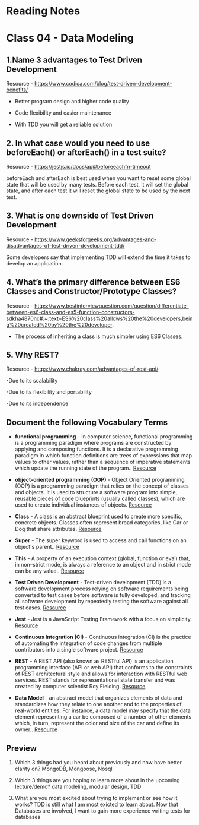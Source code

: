 # Reading Notes

# Class 04 - Data Modeling

## 1.Name 3 advantages to Test Driven Development

Resource - https://www.codica.com/blog/test-driven-development-benefits/

- Better program design and higher code quality

- Code flexibility and easier maintenance

- With TDD you will get a reliable solution

## 2. In what case would you need to use beforeEach() or afterEach() in a test suite?

Resource - https://jestjs.io/docs/api#beforeeachfn-timeout

beforeEach and afterEach is best used when you want to reset some global state that will be used by many tests. Before each test, it will set the global state, and after each test it will reset the global state to be used by the next test.

## 3. What is one downside of Test Driven Development

Resource - https://www.geeksforgeeks.org/advantages-and-disadvantages-of-test-driven-development-tdd/

Some developers say that implementing TDD will extend the time it takes to develop an application. 


## 4. What’s the primary difference between ES6 Classes and Constructor/Prototype Classes?

Resource - https://www.bestinterviewquestion.com/question/differentiate-between-es6-class-and-es5-function-constructors-sdkha4870nc#:~:text=ES6%20class%20allows%20the%20developers,being%20created%20by%20the%20developer.

- The process of inheriting a class is much simpler using ES6 Classes.


## 5. Why REST?

Resource - https://www.chakray.com/advantages-of-rest-api/

-Due to its scalability

-Due to its flexibility and portability

-Due to its independence


## Document the following Vocabulary Terms

- **functional programming** - In computer science, functional programming is a programming paradigm where programs are constructed by applying and composing functions. It is a declarative programming paradigm in which function definitions are trees of expressions that map values to other values, rather than a sequence of imperative statements which update the running state of the program.. [Resource](https://en.wikipedia.org/wiki/Functional_programming)

- **object-oriented programming (OOP)** - Object Oriented programming (OOP) is a programming paradigm that relies on the concept of classes and objects. It is used to structure a software program into simple, reusable pieces of code blueprints (usually called classes), which are used to create individual instances of objects. [Resource](https://www.educative.io/blog/object-oriented-programming)

- **Class** -  A class is an abstract blueprint used to create more specific, concrete objects. Classes often represent broad categories, like Car or Dog that share attributes. [Resource](https://www.educative.io/blog/object-oriented-programming)

- **Super** - The super keyword is used to access and call functions on an object's parent.. [Resource](https://developer.mozilla.org/en-US/docs/Web/JavaScript/Reference/Operators/super)

- **This** - A property of an execution context (global, function or eval) that, in non–strict mode, is always a reference to an object and in strict mode can be any value.. [Resource](https://developer.mozilla.org/en-US/docs/Web/JavaScript/Reference/Operators/this)

- **Test Driven Development** - Test-driven development (TDD) is a software development process relying on software requirements being converted to test cases before software is fully developed, and tracking all software development by repeatedly testing the software against all test cases. [Resource](https://en.wikipedia.org/wiki/Test-driven_development)

- **Jest** - Jest is a JavaScript Testing Framework with a focus on simplicity. [Resource](https://jestjs.io/)

- **Continuous Integration (CI)** - Continuous integration (CI) is the practice of automating the integration of code changes from multiple contributors into a single software project. [Resource](https://www.atlassian.com/continuous-delivery/continuous-integration)

- **REST** - A REST API (also known as RESTful API) is an application programming interface (API or web API) that conforms to the constraints of REST architectural style and allows for interaction with RESTful web services. REST stands for representational state transfer and was created by computer scientist Roy Fielding. [Resource](https://www.redhat.com/en/topics/api/what-is-a-rest-api)

- **Data Model** - an abstract model that organizes elements of data and standardizes how they relate to one another and to the properties of real-world entities. For instance, a data model may specify that the data element representing a car be composed of a number of other elements which, in turn, represent the color and size of the car and define its owner.. [Resource](https://en.wikipedia.org/wiki/Data_model)


## Preview

1. Which 3 things had you heard about previously and now have better clarity on? MongoDB, Mongoose, Nosql

2. Which 3 things are you hoping to learn more about in the upcoming lecture/demo? data modeling, modular design, TDD

3. What are you most excited about trying to implement or see how it works? TDD is still what I am most exicted to learn about. Now that Databases are involved, I want to gain more experience writing tests for databases

